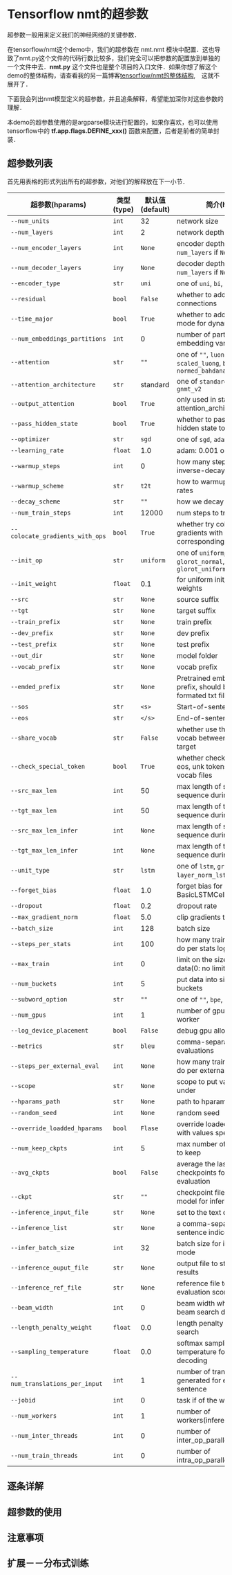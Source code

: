 # Tensorflow nmt的超参数　　
超参数一般用来定义我们的神经网络的关键参数．　　

在tensorflow/nmt这个demo中，我们的超参数在 nmt.nmt 模块中配置．这也导致了nmt.py这个文件的代码行数比较多，我们完全可以把参数的配置放到单独的一个文件中去．**nmt.py** 这个文件也是整个项目的入口文件．如果你想了解这个demo的整体结构，请查看我的另一篇博客[tensorflow/nmt的整体结构](tensorflow_nmt的整体结构.md),　这就不展开了．　

下面我会列出nmt模型定义的超参数，并且追条解释，希望能加深你对这些参数的理解．　　

本demo的超参数使用的是argparse模块进行配置的，如果你喜欢，也可以使用tensorflow中的 **tf.app.flags.DEFINE_xxx()** 函数来配置，后者是前者的简单封装．　　

## 超参数列表　　
首先用表格的形式列出所有的超参数，对他们的解释放在下一小节．　　

|超参数(hparams)|类型(type)|默认值(default)|简介(help)|  
|---------------|----------|---------------|----------|  
|`--num_units`|`int`|32|network size|  
|`--num_layers`|`int`|2|network depth|  
|`--num_encoder_layers`|`int`|`None`|encoder depth, equal to `num_layers` if `None`|  
|`--num_decoder_layers`|`iny`|`None`|decoder depth, equal to `num_layers` if `None`|  
|`--encoder_type`|`str`|`uni`|one of `uni`, `bi`, `gnmt`|    
|`--residual`|`bool`|`False`|whether to add residual connections|  
|`--time_major`|`bool`|`True`|whether to add time-major mode for dynamic RNN|  
|`--num_embeddings_partitions`|`int`|0|number of partitions for embedding vars|  
|`--attention`|`str`|`""`|one of `""`, `luong`, `scaled_luong`, `bahdanau`, `normed_bahdanau`|  
|`--attention_architecture`|`str`|standard|one of `standard`, `gnmt`, `gnmt_v2`|  
|`--output_attention`|`bool`|`True`|only used in standard attention_architecture|  
|`--pass_hidden_state`|`bool`|`True`|whether to pass encoder's hidden state to decoder|  
|`--optimizer`|`str`|`sgd`|one of `sgd`, `adam`|  
|`--learning_rate`|`float`|1.0|adam: 0.001 or 0.0001|  
|`--warmup_steps`|`int`|0|how many steps we inverse-decay learning|  
|`--warmup_scheme`|`str`|`t2t`|how to warmup learning rates|  
|`--decay_scheme`|`str`|`""`|how we decay learning rate|  
|`--num_train_steps`|`int`|12000|num steps to train|  
|`--colocate_gradients_with_ops`|`bool`|`True`|whether try colocating gradients with corresponding op|  
|`--init_op`|`str`|`uniform`|one of `uniform`, `glorot_normal`, `glorot_uniform`|  
|`--init_weight`|`float`|0.1|for uniform init_op, initialize weights|  
|`--src`|`str`|`None`|source suffix|  
|`--tgt`|`str`|`None`|target suffix|  
|`--train_prefix`|`str`|`None`|train prefix|  
|`--dev_prefix`|`str`|`None`|dev prefix|  
|`--test_prefix`|`str`|`None`|test prefix|  
|`--out_dir`|`str`|`None`|model folder|  
|`--vocab_prefix`|`str`|`None`|vocab prefix|  
|`--emded_prefix`|`str`|`None`|Pretrained embedding prefix, should be Glove formated txt files|  
|`--sos`|`str`|`<s>`|Start-of-sentence symbol|  
|`--eos`|`str`|`</s>`|End-of-sentence symbol|  
|`--share_vocab`|`str`|`False`|whether use the same vocab between source and target|  
|`--check_special_token`|`bool`|`True`|whether check special sos, eos, unk tokens exist in the vocab files|  
|`--src_max_len`|`int`|50|max length of source sequence during training|  
|`--tgt_max_len`|`int`|50|max length of target sequence during training|   
|`--src_max_len_infer`|`int`|`None`|max length of source sequence during inference|  
|`--tgt_max_len_infer`|`int`|`None`|max length of target sequence during inference|  
|`--unit_type`|`str`|`lstm`|one of `lstm`, `gru`, `layer_norm_lstm`, `nas`|  
|`--forget_bias`|`float`|1.0|forget bias for BasicLSTMCell|  
|`--dropout`|`float`|0.2|dropout rate|  
|`--max_gradient_norm`|`float`|5.0|clip gradients to this norm|  
|`--batch_size`|`int`|128|batch size|  
|`--steps_per_stats`|`int`|100|how many training steps to do per stats logging|  
|`--max_train`|`int`|0|limit on the size of training data(0: no limit)|  
|`--num_buckets`|`int`|5|put data into similar-length buckets|  
|`--subword_option`|`str`|`""`|one of `""`, `bpe`, `spm`|  
|`--num_gpus`|`int`|1|number of gpus in each worker|  
|`--log_device_placement`|`bool`|`False`|debug gpu allocation|  
|`--metrics`|`str`|`bleu`|comma-separated list of evaluations|  
|`--steps_per_external_eval`|`int`|`None`|how many training steps to do per external evaluation|  
|`--scope`|`str`|`None`|scope to put variables under|  
|`--hparams_path`|`str`|`None`|path to hparams json file|  
|`--random_seed`|`int`|`None`|random seed|  
|`--override_loadded_hparams`|`bool`|`Flase`|override loaded hparams with values specified|  
|`--num_keep_ckpts`|`int`|5|max number of checkpoints to keep|  
|`--avg_ckpts`|`bool`|`False`|average the last N checkpoints for external evaluation|  
|`--ckpt`|`str`|`""`|checkpoint file to load a model for inference|  
|`--inference_input_file`|`str`|`None`|set to the text decode|  
|`--inference_list`|`str`|`None`|a comma-separated list of sentence indices|  
|`--infer_batch_size`|`int`|32|batch size for inference mode|  
|`--inference_ouput_file`|`str`|`None`|output file to store decoding results|  
|`--inference_ref_file`|`str`|`None`|reference file to compute evaluation scores|  
|`--beam_width`|`int`|0|beam width when using beam search decoder|  
|`--length_penalty_weight`|`float`|0.0|length penalty for beam search|  
|`--sampling_temperature`|`float`|0.0|softmax sampling temperature for inference decoding|  
|`--num_translations_per_input`|`int`|1|number of translations generated for each sentence|  
|`--jobid`|`int`|0|task if of the worker|  
|`--num_workers`|`int`|1|number of workers(inference only)|  
|`--num_inter_threads`|`int`|0|number of inter_op_parallelism_threads|  
|`--num_train_threads`|`int`|0|number of intra_op_parallelism_threads|  



## 逐条详解　　


## 超参数的使用　　


## 注意事项　　


## 扩展－－分布式训练　　

